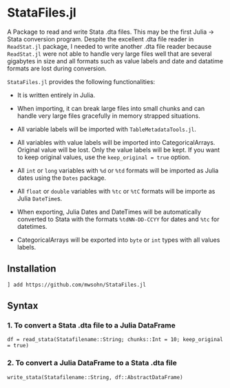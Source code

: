 # StataFiles.jl
A Package to read and write Stata .dta files.
This may be the first Julia -> Stata conversion program. 
Despite the excellent .dta file reader in `ReadStat.jl` package,
I needed to write another .dta file reader because `ReadStat.jl`
were not able to handle very large files well that are
several gigabytes in size and all formats such as value labels
and date and datatime formats are lost during conversion.

`StataFiles.jl` provides the following functionalities:
* It is written entirely in Julia.

* When importing, it can break large files into small chunks
and can handle very large files gracefully in memory strapped situations.
* All variable labels will be imported with `TableMetadataTools.jl`. 
* All variables with value labels will be imported into CategoricalArrays. 
Original value will be lost. Only the value labels will be kept.
If you want to keep original values, use the `keep_original = true` option.
* All `int` or `long` variables with `%d` or `%td` formats will be imported as Julia dates
using the `Dates` package.
* All `float` or `double` variables with `%tc` or `%tC` formats will be
importe as Julia `DateTime`s.
* When exporting, Julia Dates and DateTimes will be automatically converted to Stata with the formats `%tdNN-DD-CCYY` for dates
and `%tc` for datetimes.
* CategoricalArrays will be exported into `byte` or `int` types
with all values labels.


## Installation

```
] add https://github.com/mwsohn/StataFiles.jl
```

## Syntax

### 1. To convert a Stata .dta file to a Julia DataFrame
```
df = read_stata(Statafilename::String; chunks::Int = 10; keep_original = true)
```

### 2. To convert a Julia DataFrame to a Stata .dta file
```
write_stata(Statafilename::String, df::AbstractDataFrame)
```



